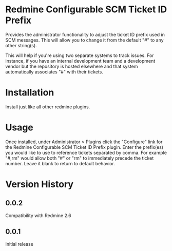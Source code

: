 # Redmine Configurable SCM Ticket ID Prefix

Provides the administrator functionality to adjust the ticket ID prefix used in SCM messages.  This will allow you to change it from the default "#" to any other string(s).

This will help if you're using two separate systems to track issues.  For instance, if you have an internal development team and a development vendor but the repository is hosted elsewhere and that system automatically associates "#" with their tickets.

# Installation

Install just like all other redmine plugins.

# Usage

Once installed, under Administrator > Plugins click the "Configure" link for the Redmine Configurable SCM Ticket ID Prefix plugin.  Enter the prefix(es) you would like to use to reference tickets separated by comma.  For example "#,rm" would allow both "#" or "rm" to immediately precede the ticket number.  Leave it blank to return to default behavior.

# Version History

## 0.0.2

Compatibility with Redmine 2.6

## 0.0.1

Initial release
